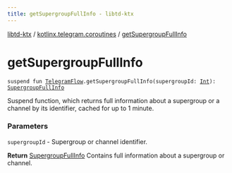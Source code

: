 ```yaml
---
title: getSupergroupFullInfo - libtd-ktx
---
```


[libtd-ktx](../index.html) / [kotlinx.telegram.coroutines](index.html) / [getSupergroupFullInfo](./get-supergroup-full-info.html)

# getSupergroupFullInfo

`suspend fun `[`TelegramFlow`](../kotlinx.telegram.core/-telegram-flow/index.html)`.getSupergroupFullInfo(supergroupId: `[`Int`](https://kotlinlang.org/api/latest/jvm/stdlib/kotlin/-int/index.html)`): `[`SupergroupFullInfo`](https://tdlibx.github.io/td/docs/org/drinkless/td/libcore/telegram/TdApi/SupergroupFullInfo.html)

Suspend function, which returns full information about a supergroup or a channel by its
identifier, cached for up to 1 minute.

### Parameters

`supergroupId` - Supergroup or channel identifier.

**Return**
[SupergroupFullInfo](https://tdlibx.github.io/td/docs/org/drinkless/td/libcore/telegram/TdApi/SupergroupFullInfo.html) Contains full information about a supergroup or channel.

